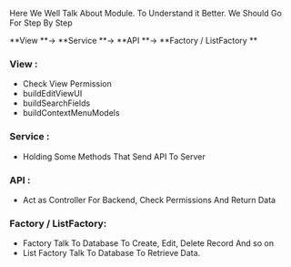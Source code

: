 Here We Well Talk About Module.
To Understand it Better. We Should Go For Step By Step 


**View **-> **Service **-> **API **-> **Factory / ListFactory **


### View : 
* Check View Permission  
* buildEditViewUI
* buildSearchFields
* buildContextMenuModels
 
### Service : 
* Holding Some Methods That Send API To Server

### API : 
* Act as Controller For Backend, Check Permissions And Return Data 

### Factory / ListFactory: 
* Factory Talk To Database To Create, Edit, Delete Record And so on
* List Factory Talk To Database To Retrieve Data. 


